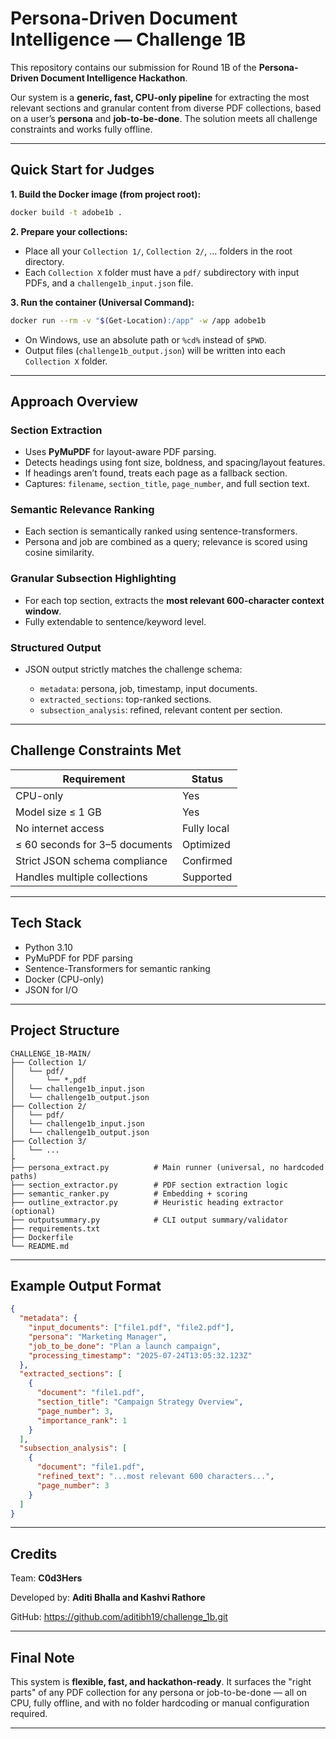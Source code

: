 # Persona-Driven Document Intelligence — Challenge 1B

This repository contains our submission for Round 1B of the **Persona-Driven Document Intelligence Hackathon**.

Our system is a **generic, fast, CPU-only pipeline** for extracting the most relevant sections and granular content from diverse PDF collections, based on a user’s **persona** and **job-to-be-done**. The solution meets all challenge constraints and works fully offline.

---

## Quick Start for Judges

**1. Build the Docker image (from project root):**

```bash
docker build -t adobe1b .
```

**2. Prepare your collections:**

* Place all your `Collection 1/`, `Collection 2/`, ... folders in the root directory.
* Each `Collection X` folder must have a `pdf/` subdirectory with input PDFs, and a `challenge1b_input.json` file.

**3. Run the container (Universal Command):**

```bash
docker run --rm -v "$(Get-Location):/app" -w /app adobe1b
```

* On Windows, use an absolute path or `%cd%` instead of `$PWD`.
* Output files (`challenge1b_output.json`) will be written into each `Collection X` folder.

---

## Approach Overview

### Section Extraction

* Uses **PyMuPDF** for layout-aware PDF parsing.
* Detects headings using font size, boldness, and spacing/layout features.
* If headings aren’t found, treats each page as a fallback section.
* Captures: `filename`, `section_title`, `page_number`, and full section text.

### Semantic Relevance Ranking

* Each section is semantically ranked using sentence-transformers.
* Persona and job are combined as a query; relevance is scored using cosine similarity.

### Granular Subsection Highlighting

* For each top section, extracts the **most relevant 600-character context window**.
* Fully extendable to sentence/keyword level.

### Structured Output

* JSON output strictly matches the challenge schema:

  * `metadata`: persona, job, timestamp, input documents.
  * `extracted_sections`: top-ranked sections.
  * `subsection_analysis`: refined, relevant content per section.

---

## Challenge Constraints Met

| Requirement                    | Status      |
| ------------------------------ | ----------- |
| CPU-only                       | Yes         |
| Model size ≤ 1 GB              | Yes         |
| No internet access             | Fully local |
| ≤ 60 seconds for 3–5 documents | Optimized   |
| Strict JSON schema compliance  | Confirmed   |
| Handles multiple collections   | Supported   |

---

## Tech Stack

* Python 3.10
* PyMuPDF for PDF parsing
* Sentence-Transformers for semantic ranking
* Docker (CPU-only)
* JSON for I/O

---

## Project Structure

```
CHALLENGE_1B-MAIN/
├── Collection 1/
│   └── pdf/
│       └── *.pdf
│   └── challenge1b_input.json
│   └── challenge1b_output.json
├── Collection 2/
│   └── pdf/
│   └── challenge1b_input.json
│   └── challenge1b_output.json
├── Collection 3/
│   └── ...
├
├── persona_extract.py          # Main runner (universal, no hardcoded paths)
├── section_extractor.py        # PDF section extraction logic
├── semantic_ranker.py          # Embedding + scoring
├── outline_extractor.py        # Heuristic heading extractor (optional)
├── outputsummary.py            # CLI output summary/validator
├── requirements.txt
├── Dockerfile
└── README.md
```

---

## Example Output Format

```json
{
  "metadata": {
    "input_documents": ["file1.pdf", "file2.pdf"],
    "persona": "Marketing Manager",
    "job_to_be_done": "Plan a launch campaign",
    "processing_timestamp": "2025-07-24T13:05:32.123Z"
  },
  "extracted_sections": [
    {
      "document": "file1.pdf",
      "section_title": "Campaign Strategy Overview",
      "page_number": 3,
      "importance_rank": 1
    }
  ],
  "subsection_analysis": [
    {
      "document": "file1.pdf",
      "refined_text": "...most relevant 600 characters...",
      "page_number": 3
    }
  ]
}
```

---

## Credits

Team: **C0d3Hers**

Developed by: **Aditi Bhalla and Kashvi Rathore**

GitHub: https://github.com/aditibh19/challenge_1b.git

---

## Final Note

This system is **flexible, fast, and hackathon-ready**. It surfaces the "right parts" of any PDF collection for any persona or job-to-be-done — all on CPU, fully offline, and with no folder hardcoding or manual configuration required.

---

